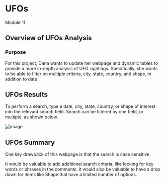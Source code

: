 # UFOs
Module 11

## Overview of UFOs Analysis

### Purpose

  For this project, Dana wants to update her webpage and dynamic tables to provide a more in-depth analysis of UFO sightings. Specifically, she wants to be able to filter on multiple criteria, city, state, country, and shape, in addition to date .
 
  
## UFOs Results

To perform a search, type a date, city, state, country, or shape of interest into the relevant search field. 
Search can be filtered by one field, or multiple, as shown below.

![image](https://user-images.githubusercontent.com/103475613/175802202-3b6ee7ce-935d-4614-a212-74ba8d0a171e.png)

## UFOs Summary

One key drawback of this webpage is that the search is case sensitive. 

It would be valuable to add additional search criteria, like looking for key words or phrases in the comments. It would also be valuable to have a drop down for items like Shape that have a limited number of options.
